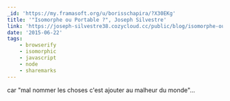```yaml
---
_id: 'https://my.framasoft.org/u/borisschapira/?X30EKg'
title: '"Isomorphe ou Portable ?", Joseph Silvestre'
link: 'https://joseph-silvestre38.cozycloud.cc/public/blog/isomorphe-ou-portable/'
date: '2015-06-22'
tags:
    - browserify
    - isomorphic
    - javascript
    - node
    - sharemarks
---
```


<div class="markdown"><p>car &quot;mal nommer les choses c'est ajouter au malheur du monde&quot;...
</p></div>
